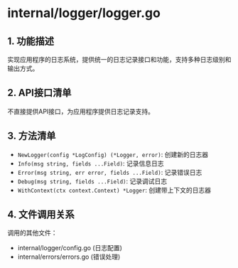 # internal/logger/logger.go

## 1. 功能描述
实现应用程序的日志系统，提供统一的日志记录接口和功能，支持多种日志级别和输出方式。

## 2. API接口清单
不直接提供API接口，为应用程序提供日志记录支持。

## 3. 方法清单
- `NewLogger(config *LogConfig) (*Logger, error)`: 创建新的日志器
- `Info(msg string, fields ...Field)`: 记录信息日志
- `Error(msg string, err error, fields ...Field)`: 记录错误日志
- `Debug(msg string, fields ...Field)`: 记录调试日志
- `WithContext(ctx context.Context) *Logger`: 创建带上下文的日志器

## 4. 文件调用关系
调用的其他文件：
- internal/logger/config.go (日志配置)
- internal/errors/errors.go (错误处理) 
